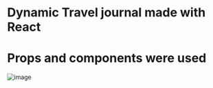 # Dynamic Travel journal made with React
# Props and components were used


![image](https://user-images.githubusercontent.com/39746523/202641259-2d56c7d9-fa9e-4204-850d-e3ca036c69ca.png)
